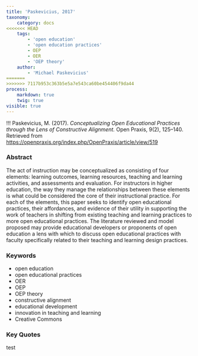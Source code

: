 ```yaml
---
title: 'Paskevicius, 2017'
taxonomy:
    category: docs
<<<<<<< HEAD
    tags:
        - 'open education'
        - 'open education practices'
        - OEP
        - OER
        - 'OEP theory'
    author:
        - 'Michael Paskevicius'
=======
>>>>>>> 7117b953c363b5e5a7e543ca60be454406f9da44
process:
    markdown: true
    twig: true
visible: true
---
```


!!! Paskevicius, M. (2017). *Conceptualizing Open Educational Practices through the Lens of Constructive Alignment.* Open Praxis, 9(2), 125–140. Retrieved from https://openpraxis.org/index.php/OpenPraxis/article/view/519


### Abstract

The act of instruction may be conceptualized as consisting of four elements: learning outcomes, learning resources, teaching and learning activities, and assessments and evaluation. For instructors in higher education, the way they manage the relationships between these elements is what could be considered the core of their instructional practice. For each of the elements, this paper seeks to identify open educational practices, their affordances, and evidence of their utility in supporting the work of teachers in shifting from existing teaching and learning practices to more open educational practices. The literature reviewed and model proposed may provide educational developers or proponents of open education a lens with which to discuss open educational practices with faculty specifically related to their teaching and learning design practices.

### Keywords
- open education
- open educational practices
- OER
- OEP
- OEP theory
- constructive alignment
- educational development
- innovation in teaching and learning
- Creative Commons

### Key Quotes

test
